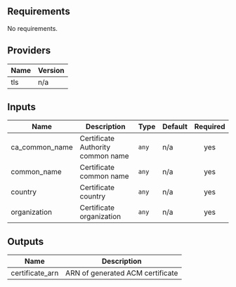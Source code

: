 ## Requirements

No requirements.

## Providers

| Name | Version |
|------|---------|
| tls | n/a |

## Inputs

| Name | Description | Type | Default | Required |
|------|-------------|------|---------|:--------:|
| ca\_common\_name | Certificate Authority common name | `any` | n/a | yes |
| common\_name | Certificate common name | `any` | n/a | yes |
| country | Certificate country | `any` | n/a | yes |
| organization | Certificate organization | `any` | n/a | yes |

## Outputs

| Name | Description |
|------|-------------|
| certificate\_arn | ARN of generated ACM certificate |

